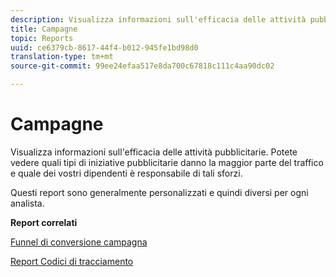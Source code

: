 ```yaml
---
description: Visualizza informazioni sull'efficacia delle attività pubblicitarie. Potete vedere quali tipi di iniziative pubblicitarie danno la maggior parte del traffico e quale dei vostri dipendenti è responsabile di tali sforzi.
title: Campagne
topic: Reports
uuid: ce6379cb-8617-44f4-b012-945fe1bd98d0
translation-type: tm+mt
source-git-commit: 99ee24efaa517e8da700c67818c111c4aa90dc02

---
```



# Campagne

Visualizza informazioni sull'efficacia delle attività pubblicitarie. Potete vedere quali tipi di iniziative pubblicitarie danno la maggior parte del traffico e quale dei vostri dipendenti è responsabile di tali sforzi.

Questi report sono generalmente personalizzati e quindi diversi per ogni analista.

**Report correlati**

[Funnel di conversione campagna](/help/components/c-variables/dimensionslist/reports-campaign-conversion-funnel.md)

[Report Codici di tracciamento](/help/components/c-variables/dimensionslist/reports-tracking-codes.md)
